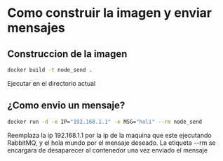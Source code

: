 # Como construir la imagen y enviar mensajes

## Construccion de la imagen
```bash
docker build -t node_send .
```
Ejecutar en el directorio actual

## ¿Como envio un mensaje?

```bash
docker run -d -e IP="192.168.1.1" -e MSG="holi" --rm node_send
```
Reemplaza la ip 192.168.1.1 por la ip de la maquina que este ejecutando RabbitMQ, y el hola mundo por el mensaje deseado. La etiqueta --rm se encargara de desaparecer al contenedor una vez enviado el mensaje